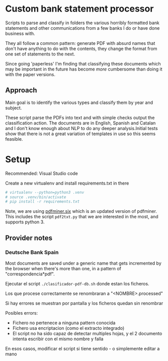 # Custom bank statement processor

Scripts to parse and classify in folders the various horribly formatted bank statements and other communications from a few banks I do or have done business with.

They all follow a common pattern: generate PDF with absurd names that don't have anything to do with the contents, they change the format from one set of statements to the next.

Since going 'paperless' I'm finding that classifying these documents which may be important in the future has become _more_ cumbersome than doing it with the paper versions.

## Approach

Main goal is to identify the various types and classify them by year and subject.

These script parse the PDFs into text and with simple checks output the classification action. The documents are in English, Spanish and Catalan and I don't know enough about NLP to do any deeper analysis.Initial tests show that there is not a great variation of templates in use so this seems feasible.

# Setup

Recommended: Visual Studio code

Create a new virtualenv and install requirements.txt in there

```bash
# virtualenv --python=python3 .venv
# source .venv/bin/activate
# pip install -r requirements.txt
```

Note, we are using [pdfminer.six](https://github.com/pdfminer/pdfminer.six) which is an updated version of pdfminer. This includes the script `pdf2txt.py` that we are interested in the most, and supports python 3.

## Provider notes

### Deutsche Bank Spain

Most documents are saved under a generic name that gets incremented by the browser when there's more than one, in a pattern of "correspondencia\*pdf".

Ejecutar el script `./clasificador-pdf-db.sh` donde estan los ficheros.

Los que procese correctamente se renombraran a "\<NOMBRE\>.processed"

Si hay errores se muestran por pantalla y los ficheros quedan sin renombrar

Posibles errors:

- Fichero no pertenece a ninguna pattern conocida
- Fichero usa encriptacion (como el extracto integrado)
- El script no ha sido capaz de detectar multiples hojas, y el 2 documento intenta escribir con el mismo nombre y falla

En esos casos, modificar el script si tiene sentido - o simplemente editar a mano
